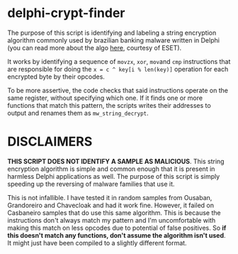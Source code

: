 # delphi-crypt-finder
The purpose of this script is identifying and labeling a string encryption algorithm commonly used by brazilian banking malware written in Delphi (you can read more about the algo [here](https://www.welivesecurity.com/2019/10/03/casbaneiro-trojan-dangerous-cooking/), courtesy of ESET).

It works by identifying a sequence of `movzx`, `xor`, `mov`and `cmp` instructions that are responsible for doing the `x = c ^ key[i % len(key)]` operation for each encrypted byte by their opcodes.

To be more assertive, the code checks that said instructions operate on the same register, without specifying which one. If it finds one or more functions that match this pattern, the scripts writes their addresses to output and renames them as `mw_string_decrypt`.

# DISCLAIMERS

**THIS SCRIPT DOES NOT IDENTIFY A SAMPLE AS MALICIOUS**. This string encryption algorithm is simple and common enough that it is present in harmless Delphi applications as well. The purpose of this script is simply speeding up the reversing of malware families that use it.

This is not infallible. I have tested it in random samples from Ousaban, Grandoreiro and Chavecloak and had it work fine. However, it failed on Casbaneiro samples that do use this same algorithm. This is because the instructions don't always match my pattern and I'm uncomfortable with making this match on less opcodes due to potential of false positives. So **if this doesn't match any functions, don't assume the algorithm isn't used**. It might just have been compiled to a slightly different format.
